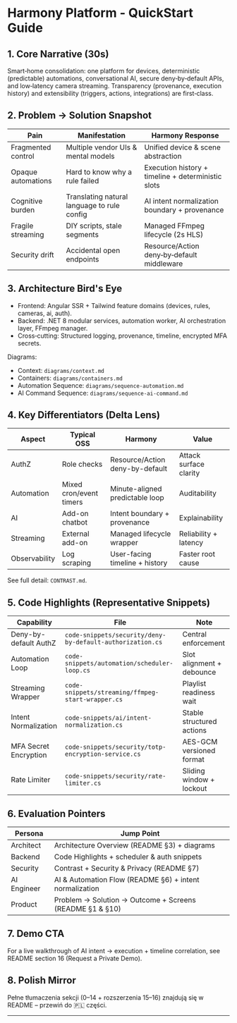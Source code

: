 # Harmony Platform - QuickStart Guide

## 1. Core Narrative (30s)
Smart‑home consolidation: one platform for devices, deterministic (predictable) automations, conversational AI, secure deny‑by‑default APIs, and low‑latency camera streaming. Transparency (provenance, execution history) and extensibility (triggers, actions, integrations) are first‑class.

## 2. Problem → Solution Snapshot
| Pain | Manifestation | Harmony Response |
|------|---------------|------------------|
| Fragmented control | Multiple vendor UIs & mental models | Unified device & scene abstraction |
| Opaque automations | Hard to know why a rule failed | Execution history + timeline + deterministic slots |
| Cognitive burden | Translating natural language to rule config | AI intent normalization boundary + provenance |
| Fragile streaming | DIY scripts, stale segments | Managed FFmpeg lifecycle (2s HLS) |
| Security drift | Accidental open endpoints | Resource/Action deny‑by‑default middleware |

## 3. Architecture Bird's Eye
- Frontend: Angular SSR + Tailwind feature domains (devices, rules, cameras, ai, auth).
- Backend: .NET 8 modular services, automation worker, AI orchestration layer, FFmpeg manager.
- Cross‑cutting: Structured logging, provenance, timeline, encrypted MFA secrets.

Diagrams:
- Context: `diagrams/context.md`
- Containers: `diagrams/containers.md`
- Automation Sequence: `diagrams/sequence-automation.md`
- AI Command Sequence: `diagrams/sequence-ai-command.md`

## 4. Key Differentiators (Delta Lens)
| Aspect | Typical OSS | Harmony | Value |
|--------|-------------|---------|-------|
| AuthZ | Role checks | Resource/Action deny-by-default | Attack surface clarity |
| Automation | Mixed cron/event timers | Minute-aligned predictable loop | Auditability |
| AI | Add-on chatbot | Intent boundary + provenance | Explainability |
| Streaming | External add-on | Managed lifecycle wrapper | Reliability + latency |
| Observability | Log scraping | User-facing timeline + history | Faster root cause |

See full detail: `CONTRAST.md`.

## 5. Code Highlights (Representative Snippets)
| Capability | File | Note |
|------------|------|------|
| Deny-by-default AuthZ | `code-snippets/security/deny-by-default-authorization.cs` | Central enforcement |
| Automation Loop | `code-snippets/automation/scheduler-loop.cs` | Slot alignment + debounce |
| Streaming Wrapper | `code-snippets/streaming/ffmpeg-start-wrapper.cs` | Playlist readiness wait |
| Intent Normalization | `code-snippets/ai/intent-normalization.cs` | Stable structured actions |
| MFA Secret Encryption | `code-snippets/security/totp-encryption-service.cs` | AES-GCM versioned format |
| Rate Limiter | `code-snippets/security/rate-limiter.cs` | Sliding window + lockout |

## 6. Evaluation Pointers
| Persona | Jump Point |
|---------|------------|
| Architect | Architecture Overview (README §3) + diagrams |
| Backend | Code Highlights + scheduler & auth snippets |
| Security | Contrast + Security & Privacy (README §7) |
| AI Engineer | AI & Automation Flow (README §6) + intent normalization |
| Product | Problem → Solution → Outcome + Screens (README §1 & §10) |

## 7. Demo CTA
For a live walkthrough of AI intent → execution + timeline correlation, see README section 16 (Request a Private Demo).

## 8. Polish Mirror
Pełne tłumaczenia sekcji (0–14 + rozszerzenia 15–16) znajdują się w README – przewiń do 🇵🇱 części.

---
<!-- End -->